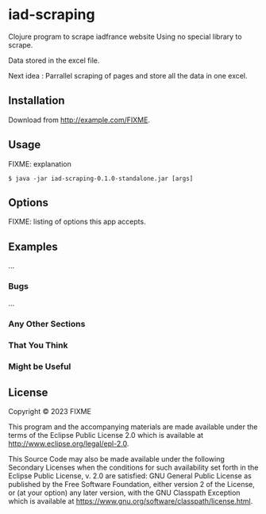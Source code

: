 # iad-scraping

Clojure program to scrape iadfrance website
Using no special library to scrape.

Data stored in the excel file.

Next idea :
Parrallel scraping of pages and store all the data in one excel.

## Installation

Download from http://example.com/FIXME.

## Usage

FIXME: explanation

    $ java -jar iad-scraping-0.1.0-standalone.jar [args]

## Options

FIXME: listing of options this app accepts.

## Examples

...

### Bugs

...

### Any Other Sections
### That You Think
### Might be Useful

## License

Copyright © 2023 FIXME

This program and the accompanying materials are made available under the
terms of the Eclipse Public License 2.0 which is available at
http://www.eclipse.org/legal/epl-2.0.

This Source Code may also be made available under the following Secondary
Licenses when the conditions for such availability set forth in the Eclipse
Public License, v. 2.0 are satisfied: GNU General Public License as published by
the Free Software Foundation, either version 2 of the License, or (at your
option) any later version, with the GNU Classpath Exception which is available
at https://www.gnu.org/software/classpath/license.html.
